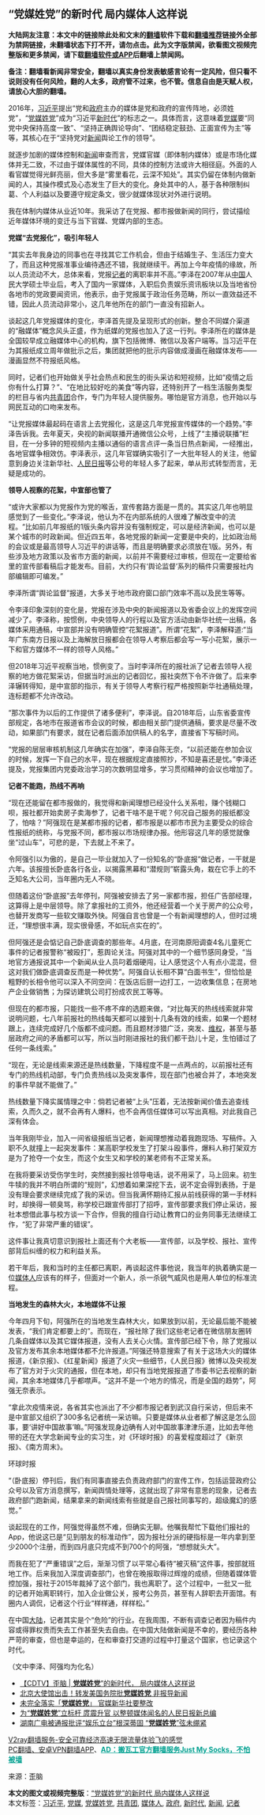 <h2>“党媒姓党”的新时代 局内媒体人这样说</h2> <p class="notice"><b>大陆网友注意：本文中的链接除此处和文末的<a href="https://github.com/bannedbook/fanqiang" >翻墙</a>软件下载和<a href="https://github.com/killgcd/justmysocks/blob/master/README.md">翻墙推荐</a>链接外全部为禁网链接，未翻墙状态下打不开，请勿点击。此为文字版禁闻，欲看图文视频完整版和更多禁闻，请下载<a href="https://github.com/bannedbook/fanqiang">翻墙软件或APP</a>后翻墙上禁闻网。</p><p>备注：翻墙看新闻非常安全，翻墙以真实身份发表敏感言论有一定风险，但只看不说则没有任何风险，翻的人太多，政府管不过来，也不管。信息自由是天赋人权，请放心大胆的翻墙。</b></p>  <div class="entry"> <p id="conimg"></p> <p>2016年，<a href="https://www.bannedbook.org/bnews/tag/%e4%b9%a0%e8%bf%91%e5%b9%b3/" class="st_tag internal_tag" rel="tag" title="标签 习近平 下的日志">习近平</a>提出“党和<a href="https://www.bannedbook.org/bnews/tag/%e6%94%bf%e5%ba%9c/" class="st_tag internal_tag" rel="tag" title="标签 政府 下的日志">政府</a>主办的媒体是党和政府的宣传阵地，必须姓党”，“<a href="https://www.bannedbook.org/bnews/tag/%E5%85%9A%E5%AA%92%E5%A7%93%E5%85%9A/" class="st_tag internal_tag" rel="tag" title="标签 党媒姓党 下的日志">党媒姓党</a>”成为“习近平<a href="https://www.bannedbook.org/bnews/tag/%E6%96%B0%E6%97%B6%E4%BB%A3/" class="st_tag internal_tag" rel="tag" title="标签 新时代 下的日志">新时代</a>”的标志之一。具体而言，这意味着<a href="https://www.bannedbook.org/bnews/tag/%E5%85%9A%E5%AA%92/" class="st_tag internal_tag" rel="tag" title="标签 党媒 下的日志">党媒</a>要“同党中央保持高度一致”、“坚持正确舆论导向”、“团结稳定鼓劲、正面宣传为主”等等，其核心在于“坚持党对<span class='wp_keywordlink_affiliate'><a href="https://www.bannedbook.org/" title="新闻">新闻</a></span>舆论工作的领导”。</p> <p>就逐步加剧的媒体控制和<a href="https://www.bannedbook.org/bnews/tag/%E6%96%B0%E9%97%BB/" class="st_tag internal_tag" rel="tag" title="标签 新闻 下的日志">新闻</a>审查而言，党媒官媒（即体制内媒体）或是市场化媒体并无二致，不过由于媒体属性的不同，具体的控制方法或许大相径庭。外面的人看官媒觉得光鲜亮丽，但大多是“雾里看花，云深不知处”。其实仍留在体制内做新闻的人，其操作模式及心态发生了巨大的变化。身处其中的人，基于各种限制纠葛、个人利益以及要遵守规定条文，很少就媒体现状对外进行说明。</p> <p>我在体制内媒体从业近10年。我采访了在党报、都市报做新闻的同行，尝试描绘近年媒体环境的变迁与当下官媒、党媒内部的生态。</p> <p><strong>党媒“去党报化”，吸引年轻人</strong></p> <p>“其实去年我身边的同事也在寻找其它工作机会，但由于结婚生子、生活压力变大了，而且这种党报准事业编待遇还不错，我就继续干。再加上今年疫情的缘故，所以人员流动不大，总体来看，党报<a href="https://www.bannedbook.org/bnews/tag/%E8%AE%B0%E8%80%85/" class="st_tag internal_tag" rel="tag" title="标签 记者 下的日志">记者</a>的离职率并不高。”李泽在2007年从<span class='wp_keywordlink_affiliate'><a href="https://www.bannedbook.org/" title="中国" target="_blank">中国</a></span>人民大学硕士毕业后，考入了国内一家媒体，入职后负责娱乐资讯板块以及当地省份各地市的党政要闻资讯，他表示，由于党报属于政治任务范畴，所以一直效益还不错，因此人员流动非常小，这几年他所在的部门一直没有招新人。</p> <p>谈起这几年党报媒体的变化，李泽首先提及呈现形式的创新。整合不同媒介渠道的“融媒体”概念风头正盛，作为纸媒的党报也加入了这一行列。李泽所在的媒体是全国较早成立融媒体中心的机构，旗下包括微博、微信以及客户端等。当习近平在为其报纸成立周年做批示之后，集团就把他的批示内容做成漫画在融媒体发布——漫画显然不符报纸风格。</p> <p>同时，记者们也开始做关乎社会热点和民生的街头采访和短视频，比如“疫情之后你有什么打算？”、“在地比较好吃的美食”等内容，还特别开了一档生活服务类型的栏目与省内<a href="https://www.bannedbook.org/bnews/tag/%e5%85%b1%e9%9d%92%e5%9b%a2/" class="st_tag internal_tag" rel="tag" title="标签 共青团 下的日志">共青团</a>合作，专门为年轻人提供服务。哪怕是官方消息，也开始以与网民互动的口吻来发布。</p> <p>“让党报媒体最起码在语言上去党报化，这是这几年党报宣传媒体的一个趋势。”李泽告诉我。去年夏天，央视的新闻联播开通微信公众号，上线了“主播说联播”栏目，在一分多钟的短视频内主播以通俗的语言点评一条当日热点新闻，一经推出，各地官媒争相效仿。李泽表示，这几年官媒确实吸引了一大批年轻人的关注，他留意到身边关注新华社、<span class='wp_keywordlink'><a href="https://www.bannedbook.org/forum2/topic109.html" title="透视人民日报" target="_blank">人民日报</a></span>等公号的年轻人多了起来，单从形式转型而言，无疑是成功的。</p>  <p><strong>领导人视察的花絮，中宣部也管了</strong></p> <p>“或许大家都以为党报作为党的喉舌，宣传套路方面是一贯的。其实这几年也明显感觉到了一些变化。”李泽说，他认为不在内部系统的人很难了解改变中的流程。“比如前几年报纸的1版头条内容并没有强制规定，可以是经济新闻，也可以是某个城市的时政新闻。但近四五年，各地党报的新闻一定要是中央的，比如政治局的会议或是最高领导人习近平的讲话等，而且是明确要求必须放在1版。另外，有些涉及地方政策以及省市方面的新闻，以前并不需要经过审核，但现在一定要给省里的宣传部看稿后才能发布。目前，大约只有‘舆论监督’系列的稿件只需要报社内部编辑即可编发。”</p> <p>李泽所谓“舆论监督”报道，大多关于地市政府窗口部门效率不高以及民生等等。</p> <p>令李泽印象深刻的变化是，党报在涉及中央的新闻报道以及省委会议上的发挥空间减少了。李泽称，按惯例，中央领导人的行程以及官方活动由新华社统一出稿，各媒体采用通稿，中宣部并没有明确管控“花絮报道”。所谓“花絮”，李泽解释道:“当年广东南方日报以及上海解放日报都会在领导人考察后都会写一写小花絮，展示一下和官方媒体不一样的领导人风格。”</p> <p>但2018年习近平视察当地，惯例变了。当时李泽所在的报社派了记者去领导人视察的地方做花絮采访，但据当时派出的记者回忆，报社突然下令不许做了。后来李泽辗转得知，是中宣部的指示，有关于领导人考察行程严格按照新华社通稿处理，连标题都不允许改动。</p> <p>“那次事件为以后的工作提供了诸多便利”，李泽说。自2018年后，山东省委宣传部规定，各地市在报道省市会议的时候，都由相关部门提供通稿，要求是尽量不改动，如果部门有要求，就在记者后面添加供稿人的名字，直接省下写稿时间。</p> <p>“党报的层层审核机制这几年确实在加强”，李泽自陈无奈，“以前还能在参加会议的时候，发挥一下自己的水平，现在根据规定直接照抄，不知是喜还是忧。”李泽还提及，党报集团内党委政治学习的次数明显增多，学习贯彻精神的会议也增加了。</p> <p><strong>记者不能跑，热线不再响</strong></p> <p>“现在还能留在都市报做的，我觉得和新闻理想已经没什么关系啦，赚个钱糊口呗，报社都开始卖房子卖海参了，记者干啥不是干呢？何况自己服务的报纸都没了，怕啥？”阿强现在是某都市报的记者，都市报是以都市市民为主要受众的综合性报纸的统称，与党报不同，都市报以市场规律办报。他形容这几年的感觉就像坐“过山车”，可悲的是，下去就上不来了。</p>  <p>令阿强引以为傲的，是自己一毕业就加入了一份知名的“卧底报”做记者，一干就是六年。该报擅长卧底各行各业，以揭露黑幕和“潜规则”崭露头角，栽在它手上的不乏知名大公司，当年圈内无人不晓。</p> <p>但随着这份“卧底报”去年停刊，阿强被安排去了另一家都市报，担任广告部经理，这算得上是中层领导。除了拿报社的工资外，他还经营着一个关于房产的公众号，也替开发商写一些软文赚取外快。阿强自言也曾是一个有新闻理想的人，但时过境迁，“理想很丰满，现实很骨感，不如玩点实在的”。</p> <p>但阿强还是会惦记自己卧底调查的那些年。4月底，在河南原阳调查4名儿童死亡事件的记者报警称“被殴打”，惹舆论关注。阿强对其中的一个细节感同身受，“当地官方通报说其中一个新闻从业人员叼着烟硬闯，让人感觉这个人有点小混混，但这对我们做卧底调查反而是一种优势”。阿强自认长相不算“白面书生”，但恰恰是粗野的长相令他可以深入不同空间：在饭店后厨一边打工，一边收集信息；在房地产企业做销售；为探访建筑公司打扮成农民工等等。</p> <p>但现在的都市报，只能找一些不疼不痒的选题来做，“对比每天的热线线索就非常说明问题，七八年前报社的热线每天都可以接到十几条有效的线索，如果一个题材跟上，连续完成好几个版都不成问题。而且题材涉猎广泛，突发、<span class='wp_keywordlink_affiliate'><a href="https://www.bannedbook.org/bnews/weiquan/" title="维权" target="_blank">维权</a></span>，甚至与基层政府之间的矛盾都可以写，所以当时刚进报社的我们都干劲儿十足，生怕错过了任何一条线索。”</p> <p>“现在，无论是线索来源还是热线数量，下降程度不是一点两点的，以前报社还有专门的热线机动部，专门负责热线以及突发事件，现在部门也被合并了，本地突发的事件早就不能做了。”</p> <p>热线数量下降实属情理之中：倘若记者被“上头”压着，无法按新闻价值去追查线索，久而久之，就不会再有人爆料，也不会再信任媒体可以写出真相。对此我自己深有体会。</p> <p>当年我刚毕业，加入一间省级报纸当记者，新闻理想推动着我跑现场、写稿件。入职不久就撞上一起突发事件：某高职学校发生了打架斗殴事件，爆料人称打架双方是为了抢夺一个女生，而这个女生又和学校的某老师有不正常关系。</p> <p>在我将要采访受伤学生时，突然接到报社领导电话，说不用采了，马上回来。初生牛犊的我并不明白所谓的“规则”，幻想着如果深挖下去，说不定会得到表扬，于是没有理会要求继续完成了我的采访。但当我满怀期待汇报从前线获得的第一手材料时，却换得一顿臭骂，称学校已跟宣传部打了招呼，宣传部要求我们停止采访，报社本想借此事与校方谈一下合作，但我的擅自行动让教育口的业务同事无法继续工作，“犯了非常严重的错误”。</p> <p>这件事让我真切意识到报社上面还有个大老板——宣传部，以及学校、报社、宣传部背后纠缠的权力和利益关系。</p>  <p>若干年后，我和当时的主任都已离职，再谈起这件事他说，我当年的执着确实是一位<a href="https://www.bannedbook.org/bnews/tag/%E5%AA%92%E4%BD%93%E4%BA%BA/" class="st_tag internal_tag" rel="tag" title="标签 媒体人 下的日志">媒体人</a>应该有的样子，但面对一个新人，杀一杀锐气威风也是用人单位的标准流程。</p> <p><strong>当地发生的森林大火，本地媒体不让报</strong></p> <p>今年四月下旬，阿强所在的当地发生森林大火，如果放到以前，无论最后能不能被发表，“我们肯定都要上的”。而现在，“报社除了我们这些老记者在微信朋友圈转几条自媒体以及其它媒体报道，没有人去关心火情。宣传部已经下令，除了党报以及官方发布其余本地媒体都不允许报道。”阿强还特意搜索了有关于这场大火的媒体报道，《新京报》、《红星新闻》报道了火灾一些细节，《人民日报》微博以及央视发布了官方对于火灾的通报，但在本地，却只有当地党报报道了市委书记去视察的新闻，其余本地媒体几乎都噤声。“这并不是一个地方的情况，而是全国的趋势”，阿强无奈表示。</p> <p>“拿此次疫情来说，各省其实也派出了不少都市报记者到武汉自行采访，但后来不是中宣部又组织了300多名记者统一采访嘛。只要是媒体从业者都了解这是怎么回事，要‘讲好中国故事’嘛。”阿强发现身边确有人对中国故事津津乐道，比如去年他带的还在大学念新闻专业的实习生，对《环球时报》的喜爱程度超过了《新京报》、《南方周末》。</p> <p></p> <p>环球时报</p> <p>“（卧底报）停刊后，我们有同事直接去负责政府部门的宣传工作，包括运营政府公众号以及官方消息撰写，新闻舆情处理等，这就出现了非常有意思的现象，记者去政府部门跑新闻，结果拿来的新闻线索有些就是自己报社同事写的，超级魔幻的感觉。”</p> <p>谈起现在的工作，阿强觉得虽然不难，但确实无聊。他嘱我帮忙下载他们报社的App，他说这已是“见到朋友的标准动作”，因为报社分派的硬指标是一年内拿到至少2000个注册，而到四月底只完成不到700个的阿强，“想想就头大”。</p> <p>而我在犯了“严重错误”之后，渐渐习惯了以平常心看待“被灭稿”这件事，按部就班地工作。后来我加入深度调查部门，也曾在晚报取得过辉煌的成绩，但随着媒体管控加强，报社于2015年裁掉了这个部门，我也离职了。这个过程中，一批又一批的记者开始离职转行，加入企业做公关，报考公务员，甚至有人辞职去开面馆。有圈内人调侃，记者这个行业“样样通，样样松。”</p>  <p>在中国<span class='wp_keywordlink_affiliate'><a href="https://www.bannedbook.org/" title="大陆" target="_blank">大陆</a></span>，记者其实是个“危险”的行业。在我周围，不断有调查记者因为稿件内容或得罪权贵而失去工作甚至失去自由。在中国大陆做新闻是不幸的，要经历各种严苛的审查，但也是幸运的，在和审查打交道的过程中打量这个国家，也记录这个时代。</p> <p>（文中李泽、阿强均为化名）</p> <ul class='op-related-articles' title='相关阅读'> <li><a href='https://www.bannedbook.org/bnews/baitai/20201101/1423647.html' target='_blank'>【CDTV】歪脑 &#124; <b>党媒姓党</b>”的新时代， 局内媒体人这样说</a></li> <li><a href='https://www.bannedbook.org/bnews/topimagenews/20200403/1305551.html' target='_blank'>北京大使馆出击！转发美国务院批<b>党媒姓党</b> 非报导新闻</a></li> <li><a href='https://www.bannedbook.org/bnews/headline/20180729/979052.html' target='_blank'>未完全落实「<b>党媒姓党</b>」   官媒新华社要整改</a></li> <li><a href='https://www.bannedbook.org/bnews/cnnews/20180404/923330.html' target='_blank'>为“<b>党媒姓党</b>”立标杆 庹震升官 以整顿媒体闻名的人民日报新总编</a></li> <li><a href='https://www.bannedbook.org/bnews/headline/20170903/817006.html' target='_blank'>湖南广电被通报批评“娱乐立台”根深蒂固 “<b>党媒姓党</b>”弦未绷紧</a></li> </ul> <p class="texttj"> <a href="https://github.com/bannedbook/fanqiang/wiki/V2ray%E6%9C%BA%E5%9C%BA" target="_blank">V2ray翻墙服务-安全可靠经济高速无限流量体验飞的感觉</a><br/> <a href="https://github.com/bannedbook/fanqiang/wiki/%E7%A6%81%E9%97%BB%E7%BD%91%E5%AE%89%E5%8D%93%E7%BF%BB%E5%A2%99%E6%96%B0%E9%97%BBAPP" target="_blank">PC翻墙、安卓VPN翻墙APP</a>、<span onclick="window.open('https://github.com/killgcd/justmysocks/blob/master/README.md')" style="font-weight:bold;color:#00A191;cursor:pointer;text-decoration:underline;outline:none">AD：搬瓦工官方翻墙服务Just My Socks，不怕被墙</span></p><p> 来源：歪脑 </p><a name='sharetosocial'></a>       <div><b>本文的图文或视频完整版</b>：<a href='https://www.bannedbook.org/bnews/comments/20201102/1424447.html'>“党媒姓党”的新时代 局内媒体人这样说</a></div>  </div><!--END ENTRY--> <div class="postfooter"> <div>本文标签：<a href="https://www.bannedbook.org/bnews/tag/%e4%b9%a0%e8%bf%91%e5%b9%b3/" rel="tag">习近平</a>, <a href="https://www.bannedbook.org/bnews/tag/%E5%85%9A%E5%AA%92/" rel="tag">党媒</a>, <a href="https://www.bannedbook.org/bnews/tag/%E5%85%9A%E5%AA%92%E5%A7%93%E5%85%9A/" rel="tag">党媒姓党</a>, <a href="https://www.bannedbook.org/bnews/tag/%e5%85%b1%e9%9d%92%e5%9b%a2/" rel="tag">共青团</a>, <a href="https://www.bannedbook.org/bnews/tag/%E5%AA%92%E4%BD%93%E4%BA%BA/" rel="tag">媒体人</a>, <a href="https://www.bannedbook.org/bnews/tag/%e6%94%bf%e5%ba%9c/" rel="tag">政府</a>, <a href="https://www.bannedbook.org/bnews/tag/%E6%96%B0%E6%97%B6%E4%BB%A3/" rel="tag">新时代</a>, <a href="https://www.bannedbook.org/bnews/tag/%E6%96%B0%E9%97%BB/" rel="tag">新闻</a>, <a href="https://www.bannedbook.org/bnews/tag/%E8%AE%B0%E8%80%85/" rel="tag">记者</a></div>  </div><!--END POSTFOOTER--> 